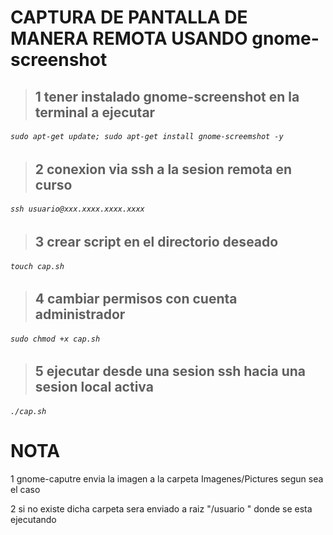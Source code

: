 # CAPTURA DE PANTALLA DE MANERA REMOTA USANDO gnome-screenshot


> ## 1 tener instalado gnome-screenshot en la terminal a ejecutar
  ###### `sudo apt-get update; sudo apt-get install gnome-screemshot -y `
> ## 2 conexion via ssh a la sesion remota en curso 
  ###### `ssh usuario@xxx.xxxx.xxxx.xxxx`
> ## 3 crear script en el directorio deseado
###### `touch cap.sh`
> ## 4 cambiar permisos con cuenta administrador 
###### `sudo chmod +x cap.sh`
> ## 5 ejecutar desde una sesion ssh hacia una sesion local activa 
###### `./cap.sh`

# NOTA
1 gnome-caputre envia la imagen a la carpeta Imagenes/Pictures segun sea el caso

2 si no existe dicha carpeta sera enviado a raiz "/usuario " donde se esta ejecutando
